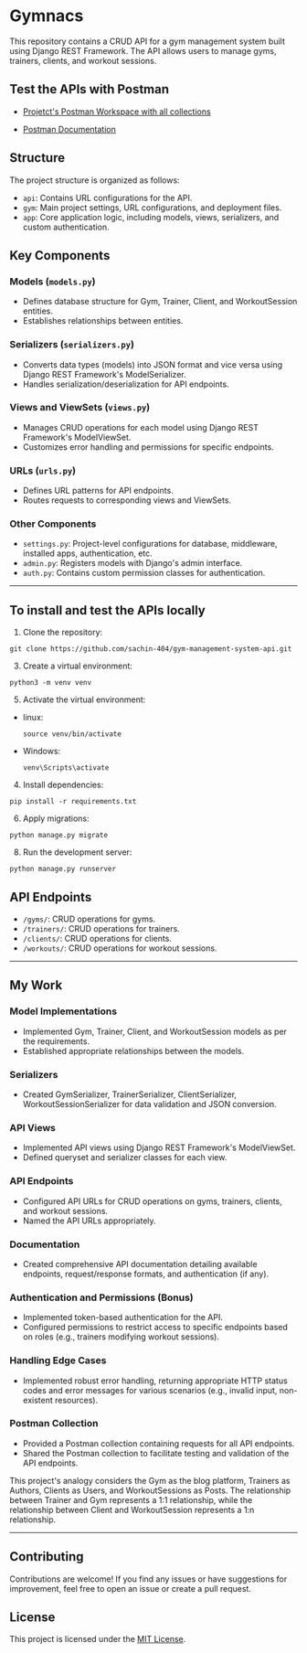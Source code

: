 # Gymnacs

This repository contains a CRUD API for a gym management system built using Django REST Framework. The API allows users to manage gyms, trainers, clients, and workout sessions.

## Test the APIs with Postman
- [Projetct's Postman Workspace with all collections](https://www.postman.com/payload-geologist-61696866/workspace/gym-mgmt/collection/28305753-ebffe870-e0b5-4725-b16f-cd17d16ecd71?action=share&creator=28305753) 

- [Postman Documentation](https://documenter.getpostman.com/view/28305753/2s9YsDjut8)


## Structure

The project structure is organized as follows:

- `api`: Contains URL configurations for the API.
- `gym`: Main project settings, URL configurations, and deployment files.
- `app`: Core application logic, including models, views, serializers, and custom authentication.

## Key Components

### Models (`models.py`)
- Defines database structure for Gym, Trainer, Client, and WorkoutSession entities.
- Establishes relationships between entities.

### Serializers (`serializers.py`)
- Converts data types (models) into JSON format and vice versa using Django REST Framework's ModelSerializer.
- Handles serialization/deserialization for API endpoints.

### Views and ViewSets (`views.py`)
- Manages CRUD operations for each model using Django REST Framework's ModelViewSet.
- Customizes error handling and permissions for specific endpoints.

### URLs (`urls.py`)
- Defines URL patterns for API endpoints.
- Routes requests to corresponding views and ViewSets.

### Other Components
- `settings.py`: Project-level configurations for database, middleware, installed apps, authentication, etc.
- `admin.py`: Registers models with Django's admin interface.
- `auth.py`: Contains custom permission classes for authentication.

---

## To install and test the APIs locally
1. Clone the repository:
  ```
  git clone https://github.com/sachin-404/gym-management-system-api.git
  ```
3. Create a virtual environment:
  ```
  python3 -m venv venv
  ```

5. Activate the virtual environment:
- linux:
  ```
  source venv/bin/activate
  ```
- Windows:
  ```
  venv\Scripts\activate
  ```

4. Install dependencies:
  ```
  pip install -r requirements.txt
  ```

6. Apply migrations:
  ```
  python manage.py migrate
  ```

8. Run the development server:
  ```
  python manage.py runserver
  ```
## API Endpoints

- `/gyms/`: CRUD operations for gyms.
- `/trainers/`: CRUD operations for trainers.
- `/clients/`: CRUD operations for clients.
- `/workouts/`: CRUD operations for workout sessions.

---
## My Work

### Model Implementations
- Implemented Gym, Trainer, Client, and WorkoutSession models as per the requirements.
- Established appropriate relationships between the models.

### Serializers
- Created GymSerializer, TrainerSerializer, ClientSerializer, WorkoutSessionSerializer for data validation and JSON conversion.

### API Views
- Implemented API views using Django REST Framework's ModelViewSet.
- Defined queryset and serializer classes for each view.

### API Endpoints
- Configured API URLs for CRUD operations on gyms, trainers, clients, and workout sessions.
- Named the API URLs appropriately.

### Documentation
- Created comprehensive API documentation detailing available endpoints, request/response formats, and authentication (if any).

### Authentication and Permissions (Bonus)
- Implemented token-based authentication for the API.
- Configured permissions to restrict access to specific endpoints based on roles (e.g., trainers modifying workout sessions).

### Handling Edge Cases
- Implemented robust error handling, returning appropriate HTTP status codes and error messages for various scenarios (e.g., invalid input, non-existent resources).

### Postman Collection
- Provided a Postman collection containing requests for all API endpoints.
- Shared the Postman collection to facilitate testing and validation of the API endpoints.

This project's analogy considers the Gym as the blog platform, Trainers as Authors, Clients as Users, and WorkoutSessions as Posts. The relationship between Trainer and Gym represents a 1:1 relationship, while the relationship between Client and WorkoutSession represents a 1:n relationship.


---
## Contributing

Contributions are welcome! If you find any issues or have suggestions for improvement, feel free to open an issue or create a pull request.

## License

This project is licensed under the [MIT License](link-to-license).
